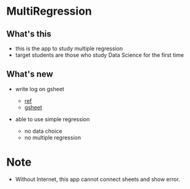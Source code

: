 # MultiRegression

## What's this
- this is the app to study multiple regression
- target students are those who study Data Science for the first time

## What's new
- write log on gsheet
    - [ref](https://github.com/streamlit/example-app-bug-report)
    - [gsheet](https://docs.google.com/spreadsheets/d/1b0ODG_mkvXdOwq8uEnQfyCi2PYZxGexyUbV6q5w-chc/edit#gid=0)

- able to use simple regression
    - no data choice
    - no multiple regression

# Note
- Without Internet, this app cannot connect sheets and show error. 
